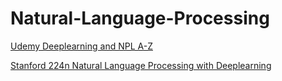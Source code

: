 # Natural-Language-Processing
[Udemy Deeplearning and NPL A-Z](https://www.udemy.com/chatbot/learn/v4/t/lecture/8779496?start=225)

[Stanford 224n Natural Language Processing with Deeplearning](https://www.youtube.com/watch?v=OQQ-W_63UgQ&list=PLqdrfNEc5QnuV9RwUAhoJcoQvu4Q46Lja)
